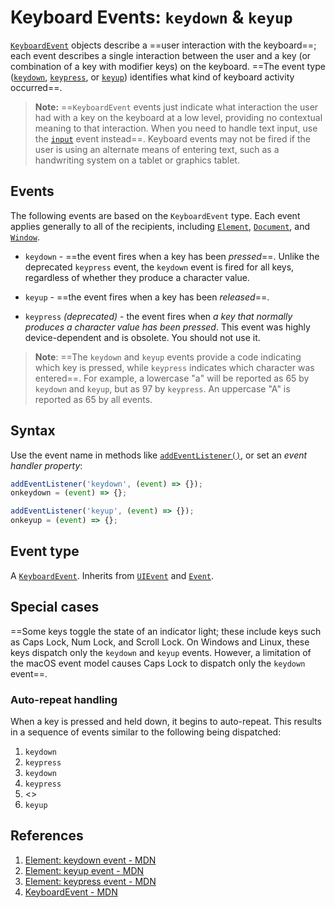 # Keyboard Events: `keydown` & `keyup`

[`KeyboardEvent`](https://developer.mozilla.org/en-US/docs/Web/API/KeyboardEvent) objects describe a ==user interaction with the keyboard==; each event describes a single interaction between the user and a key (or combination of a key with modifier keys) on the keyboard. ==The event type ([`keydown`](https://developer.mozilla.org/en-US/docs/Web/API/Element/keydown_event), [`keypress`](https://developer.mozilla.org/en-US/docs/Web/API/Element/keypress_event), or [`keyup`](https://developer.mozilla.org/en-US/docs/Web/API/Element/keyup_event)) identifies what kind of keyboard activity occurred==.

> **Note:** ==`KeyboardEvent` events just indicate what interaction the user had with a key on the keyboard at a low level, providing no contextual meaning to that interaction. When you need to handle text input, use the [`input`](https://developer.mozilla.org/en-US/docs/Web/API/HTMLElement/input_event) event instead==. Keyboard events may not be fired if the user is using an alternate means of entering text, such as a handwriting system on a tablet or graphics tablet.

## Events

The following events are based on the `KeyboardEvent` type. Each event applies generally to all of the recipients, including [`Element`](https://developer.mozilla.org/en-US/docs/Web/API/Element), [`Document`](https://developer.mozilla.org/en-US/docs/Web/API/Document), and [`Window`](https://developer.mozilla.org/en-US/docs/Web/API/Window).

- `keydown` - ==the event fires when a key has been _pressed_==. Unlike the deprecated `keypress` event, the `keydown` event is fired for all keys, regardless of whether they produce a character value.

- `keyup` - ==the event fires when a key has been _released_==.

- `keypress` _(deprecated)_ - the event fires when _a key that normally produces a character value has been pressed_. This event was highly device-dependent and is obsolete. You should not use it.

> **Note**: ==The `keydown` and `keyup` events provide a code indicating which key is pressed, while `keypress` indicates which character was entered==. For example, a lowercase "a" will be reported as 65 by `keydown` and `keyup`, but as 97 by `keypress`. An uppercase "A" is reported as 65 by all events.

## Syntax

Use the event name in methods like [`addEventListener()`](https://developer.mozilla.org/en-US/docs/Web/API/EventTarget/addEventListener), or set an _event handler property_:

```js
addEventListener('keydown', (event) => {});
onkeydown = (event) => {};

addEventListener('keyup', (event) => {});
onkeyup = (event) => {};
```

## Event type

A [`KeyboardEvent`](https://developer.mozilla.org/en-US/docs/Web/API/KeyboardEvent). Inherits from [`UIEvent`](https://developer.mozilla.org/en-US/docs/Web/API/UIEvent) and [`Event`](https://developer.mozilla.org/en-US/docs/Web/API/Event).

## Special cases

==Some keys toggle the state of an indicator light; these include keys such as Caps Lock, Num Lock, and Scroll Lock. On Windows and Linux, these keys dispatch only the `keydown` and `keyup` events. However, a limitation of the macOS event model causes Caps Lock to dispatch only the `keydown` event==.

### Auto-repeat handling

When a key is pressed and held down, it begins to auto-repeat. This results in a sequence of events similar to the following being dispatched:

1. `keydown`
2. `keypress`
3. `keydown`
4. `keypress`
5. <<repeating until the user releases the key>>
6. `keyup`

## References

1. [Element: keydown event - MDN](https://developer.mozilla.org/en-US/docs/Web/API/Element/keydown_event)
1. [Element: keyup event - MDN](https://developer.mozilla.org/en-US/docs/Web/API/Element/keyup_event)
1. [Element: keypress event - MDN](https://developer.mozilla.org/en-US/docs/Web/API/Element/keypress_event)
1. [KeyboardEvent - MDN](https://developer.mozilla.org/en-US/docs/Web/API/KeyboardEvent)